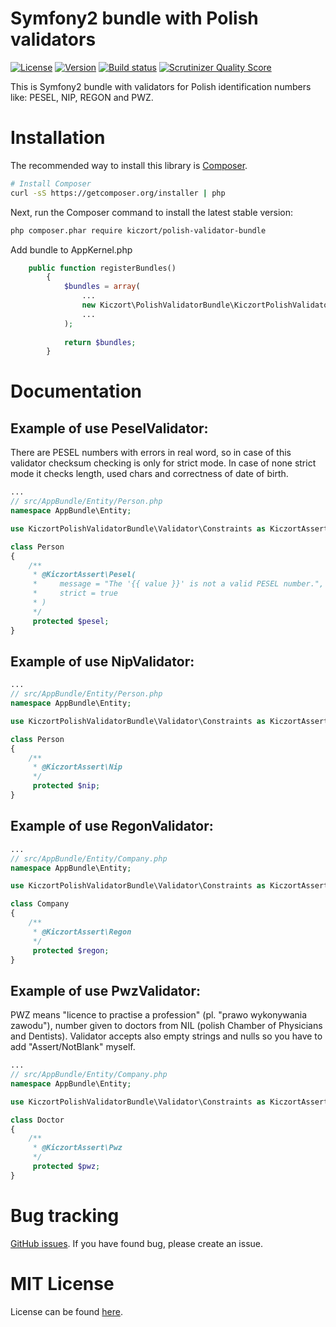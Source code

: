 Symfony2 bundle with Polish validators 
==================================

[![License](https://img.shields.io/packagist/l/kiczort/polish-validator-bundle.svg)](https://packagist.org/packages/kiczort/polish-validator-bundle)
[![Version](https://img.shields.io/packagist/v/kiczort/polish-validator-bundle.svg)](https://packagist.org/packages/kiczort/polish-validator-bundle)
[![Build status](https://travis-ci.org/kiczort/polish-validator-bundle.svg)](http://travis-ci.org/kiczort/polish-validator-bundle)
[![Scrutinizer Quality Score](https://img.shields.io/scrutinizer/g/kiczort/polish-validator-bundle.svg)](https://scrutinizer-ci.com/g/kiczort/polish-validator-bundle/)

This is Symfony2 bundle with validators for Polish identification numbers like: PESEL, NIP, REGON and PWZ.
 
 
# Installation

The recommended way to install this library is
[Composer](http://getcomposer.org).

```bash
# Install Composer
curl -sS https://getcomposer.org/installer | php
```

Next, run the Composer command to install the latest stable version:

```bash
php composer.phar require kiczort/polish-validator-bundle
```

Add bundle to AppKernel.php

```php
    public function registerBundles()
        {
            $bundles = array(
                ...
                new Kiczort\PolishValidatorBundle\KiczortPolishValidatorBundle(),
                ...
            );
            
            return $bundles;
        }
```

# Documentation

## Example of use PeselValidator:

There are PESEL numbers with errors in real word, so in case of this validator checksum checking is only for strict mode.
In case of none strict mode it checks length, used chars and correctness of date of birth.

```php
...
// src/AppBundle/Entity/Person.php
namespace AppBundle\Entity;

use KiczortPolishValidatorBundle\Validator\Constraints as KiczortAssert;

class Person
{
    /**
     * @KiczortAssert\Pesel(
     *     message = "The '{{ value }}' is not a valid PESEL number.",
     *     strict = true
     * )
     */
     protected $pesel;
}
```

## Example of use NipValidator:

```php
...
// src/AppBundle/Entity/Person.php
namespace AppBundle\Entity;

use KiczortPolishValidatorBundle\Validator\Constraints as KiczortAssert;

class Person
{
    /**
     * @KiczortAssert\Nip
     */
     protected $nip;
}
```

## Example of use RegonValidator:

```php
...
// src/AppBundle/Entity/Company.php
namespace AppBundle\Entity;

use KiczortPolishValidatorBundle\Validator\Constraints as KiczortAssert;

class Company
{
    /**
     * @KiczortAssert\Regon
     */
     protected $regon;
}
```

## Example of use PwzValidator:

PWZ means "licence to practise a profession" (pl. "prawo wykonywania zawodu"),
number given to doctors from NIL (polish Chamber of Physicians and Dentists).
Validator accepts also empty strings and nulls so you have to add "Assert/NotBlank" myself.


```php
...
// src/AppBundle/Entity/Company.php
namespace AppBundle\Entity;

use KiczortPolishValidatorBundle\Validator\Constraints as KiczortAssert;

class Doctor
{
    /**
     * @KiczortAssert\Pwz
     */
     protected $pwz;
}
```

# Bug tracking

[GitHub issues](https://github.com/kiczort/polish-validator-bundle/issues).
If you have found bug, please create an issue.


# MIT License

License can be found [here](https://github.com/kiczort/polish-validator-bundle/blob/master/LICENSE).

